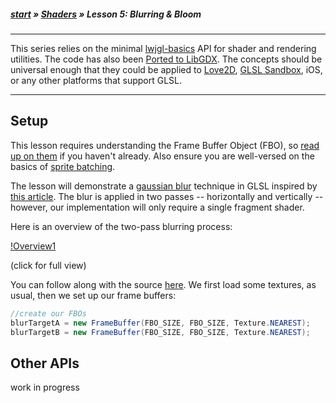 ##### [start](https://github.com/mattdesl/lwjgl-basics/wiki) » [Shaders](Shaders) » Lesson 5: Blurring & Bloom

***

This series relies on the minimal [lwjgl-basics](https://github.com/mattdesl/lwjgl-basics) API for shader and rendering utilities. The code has also been [Ported to LibGDX](#Ports). The concepts should be universal enough that they could be applied to [Love2D](https://love2d.org/), [GLSL Sandbox](http://glsl.heroku.com/), iOS, or any other platforms that support GLSL. 

***

## Setup

This lesson requires understanding the Frame Buffer Object (FBO), so [read up on them](FrameBufferObjects) if you haven't already. Also ensure you are well-versed on the basics of [sprite batching](Sprite-Batching).

The lesson will demonstrate a [gaussian blur](http://en.wikipedia.org/wiki/Gaussian_blur) technique in GLSL inspired by [this article](http://www.gamerendering.com/2008/10/11/gaussian-blur-filter-shader/). The blur is applied in two passes -- horizontally and vertically -- however, our implementation will only require a single fragment shader. 

Here is an overview of the two-pass blurring process:

[!Overview1](http://i.imgur.com/8jkTJ.png)

(click for full view)

You can follow along with the source [here](https://github.com/mattdesl/lwjgl-basics/blob/master/test/mdesl/test/shadertut/ShaderLesson5.java). We first load some textures, as usual, then we set up our frame buffers:

```java
//create our FBOs
blurTargetA = new FrameBuffer(FBO_SIZE, FBO_SIZE, Texture.NEAREST);
blurTargetB = new FrameBuffer(FBO_SIZE, FBO_SIZE, Texture.NEAREST);
```



<a name="Ports" />

## Other APIs

work in progress